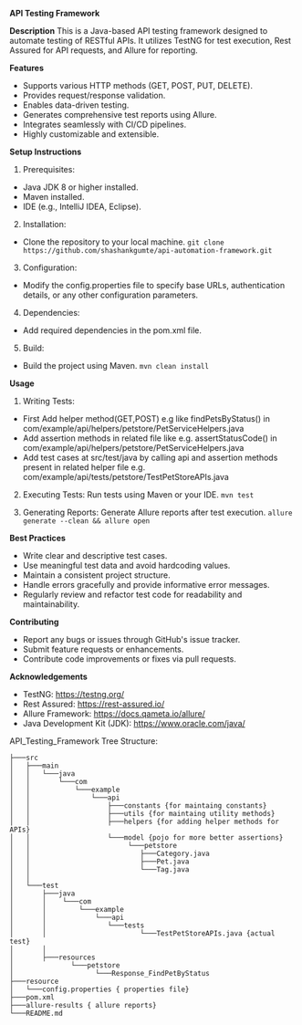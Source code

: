 **API Testing Framework**

**Description**
This is a Java-based API testing framework designed to automate testing of RESTful APIs. It utilizes TestNG for test execution, Rest Assured for API requests, and Allure for reporting.

**Features** 
* Supports various HTTP methods (GET, POST, PUT, DELETE).
* Provides request/response validation.
* Enables data-driven testing.
* Generates comprehensive test reports using Allure.
* Integrates seamlessly with CI/CD pipelines.
* Highly customizable and extensible.

**Setup Instructions**
1. Prerequisites:
* Java JDK 8 or higher installed.
* Maven installed.
* IDE (e.g., IntelliJ IDEA, Eclipse).

2. Installation:
* Clone the repository to your local machine.
`git clone https://github.com/shashankgumte/api-automation-framework.git`

3. Configuration:
* Modify the config.properties file to specify base URLs, authentication details, or any other configuration parameters.

4. Dependencies:
* Add required dependencies in the pom.xml file.

5. Build:
* Build the project using Maven.
`mvn clean install`

**Usage** 
1. Writing Tests:
* First Add helper method(GET,POST) e.g like findPetsByStatus() in com/example/api/helpers/petstore/PetServiceHelpers.java
* Add assertion methods in related file like e.g. assertStatusCode() in com/example/api/helpers/petstore/PetServiceHelpers.java
* Add test cases at src/test/java by calling api and assertion methods present in related helper file e.g. com/example/api/tests/petstore/TestPetStoreAPIs.java

2. Executing Tests:
Run tests using Maven or your IDE.
`mvn test`

3. Generating Reports:
Generate Allure reports after test execution.
`allure generate --clean && allure open`

**Best Practices**
* Write clear and descriptive test cases.
* Use meaningful test data and avoid hardcoding values.
* Maintain a consistent project structure.
* Handle errors gracefully and provide informative error messages.
* Regularly review and refactor test code for readability and maintainability.

**Contributing**
* Report any bugs or issues through GitHub's issue tracker.
* Submit feature requests or enhancements.
* Contribute code improvements or fixes via pull requests.

**Acknowledgements**
* TestNG: https://testng.org/
* Rest Assured: https://rest-assured.io/
* Allure Framework: https://docs.qameta.io/allure/
* Java Development Kit (JDK): https://www.oracle.com/java/

API_Testing_Framework Tree Structure:
```│
├───src
│   ├───main
│   │   └───java
│   │       └───com
│   │           └───example
│   │               └───api
│   │                   ├───constants {for maintaing constants}
│   │                   ├───utils {for maintaing utility methods}
│   │                   ├───helpers {for adding helper methods for APIs}
│   │                   └───model {pojo for more better assertions}
│   │                        └───petstore   
│   │                           ├───Category.java
│   │                           ├───Pet.java
│   │                           └───Tag.java
│   │                    
│   └───test
│       ├───java
│       │    └───com
│       │        └───example
│       │            └───api
│       │               └───tests
│       │                       └───TestPetStoreAPIs.java {actual test}
│       │ 
│       ├───resources
│              └───petstore
│                    └───Response_FindPetByStatus  
├───resource
│   └───config.properties { properties file}
├───pom.xml 
├───allure-results { allure reports}
└───README.md
```